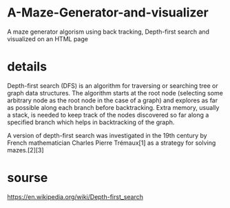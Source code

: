 # A-Maze-Generator-and-visualizer
A maze generator algorism using back tracking, Depth-first search and visualized on an HTML page
# details 
Depth-first search (DFS) is an algorithm for traversing or searching tree or graph data structures. The algorithm starts at the root node (selecting some arbitrary node as the root node in the case of a graph) and explores as far as possible along each branch before backtracking. Extra memory, usually a stack, is needed to keep track of the nodes discovered so far along a specified branch which helps in backtracking of the graph.

A version of depth-first search was investigated in the 19th century by French mathematician Charles Pierre Trémaux[1] as a strategy for solving mazes.[2][3]
# sourse 
https://en.wikipedia.org/wiki/Depth-first_search
